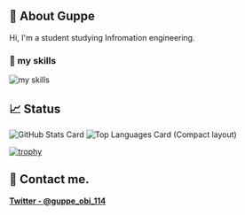 ## 🐻 About Guppe
Hi, I'm a student studying Infromation engineering. 

### 🌱 my skills
<img alt="my skills" src="https://skillicons.dev/icons?theme=dark&perline=8&i=androidstudio,kotlin,gradle,figma,python,ruby,html,css" />


## 📈 Status
![GitHub Stats Card](https://github-readme-stats.vercel.app/api?username=guppe&count_private=true&show_icons=true&theme=merko)
![Top Languages Card (Compact layout)](https://github-readme-stats.vercel.app/api/top-langs/?username=guppe&layout=compact&count_private=true&theme=merko)

[![trophy](https://github-profile-trophy-five.vercel.app/?username=guppe&theme=onedark&column=8)](https://github.com/ryo-ma/github-profile-trophy)

## 📨 Contact me.

**[Twitter - @guppe_obi_114](https://twitter.com/guppe_obi_114)**
